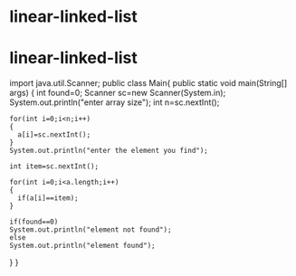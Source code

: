 # linear-linked-list
# linear-linked-list
import java.util.Scanner;
public class Main{
  public static void main(String[] args)
  {
    int found=0;
    Scanner sc=new Scanner(System.in);
    System.out.println("enter array size");
    int n=sc.nextInt();
   
    for(int i=0;i<n;i++)
    {
      a[i]=sc.nextInt();
    }
    System.out.println("enter the element you find");
    
    int item=sc.nextInt();
    
    for(int i=0;i<a.length;i++)
    {
      if(a[i]==item);
    }
    
    if(found==0)
    System.out.println("element not found");
    else
    System.out.println("element found");
  }
}
